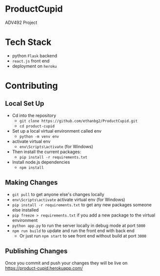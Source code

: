 # ProductCupid
ADV492 Project

# Tech Stack
- python `Flask` backend
- `react.js` front end
- deployment on `heroku`

# Contributing

## Local Set Up
- Cd into the repository
  - `git clone https://github.com/ethanbg2/ProductCupid.git`
  - `cd product-cupid`
- Set up a local virtual environment called env
  - `python -m venv env`
- activate virtual env
  - `env\Scripts\activate` (for Windows)
- Then install the current packages:
  - `pip install -r requirements.txt`
- Install node.js dependencies
  -  `npm install`

## Making Changes
- `git pull` to get anyone else's changes locally
- `env\Scripts\activate` activate virtual env (for Windows)
- `pip install -r requirements.txt` to get any new packages someone else installed
- `pip freeze > requirements.txt` if you add a new package to the virtual environment
- `python app.py` to run the server locally in debug mode at port `5000`
- `npm run build` to update and run the front end with back end
  - Or just run `npm start` to see front end without build at port `3000`

## Publishing Changes
Once you commit and push your changes they will be live on https://product-cupid.herokuapp.com/
